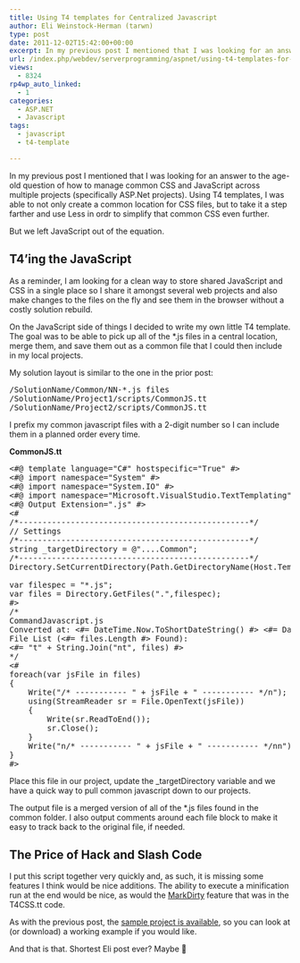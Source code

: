 ```yaml
---
title: Using T4 templates for Centralized Javascript
author: Eli Weinstock-Herman (tarwn)
type: post
date: 2011-12-02T15:42:00+00:00
excerpt: In my previous post I mentioned that I was looking for an answer to the age-old question of how to manage common CSS and JavaScript across multiple projects (specifically ASP.Net projects). Using T4 templates, I was able to not only create a common location for CSS files, but to take it a step farther and use Less in ordr to simplify that common CSS even further.
url: /index.php/webdev/serverprogramming/aspnet/using-t4-templates-for-centralized/
views:
  - 8324
rp4wp_auto_linked:
  - 1
categories:
  - ASP.NET
  - Javascript
tags:
  - javascript
  - t4-template

---
```

In my previous post I mentioned that I was looking for an answer to the age-old question of how to manage common CSS and JavaScript across multiple projects (specifically ASP.Net projects). Using T4 templates, I was able to not only create a common location for CSS files, but to take it a step farther and use Less in ordr to simplify that common CSS even further.

But we left JavaScript out of the equation.

## T4&#8217;ing the JavaScript

As a reminder, I am looking for a clean way to store shared JavaScript and CSS in a single place so I share it amongst several web projects and also make changes to the files on the fly and see them in the browser without a costly solution rebuild.

On the JavaScript side of things I decided to write my own little T4 template. The goal was to be able to pick up all of the *.js files in a central location, merge them, and save them out as a common file that I could then include in my local projects. 

My solution layout is similar to the one in the prior post:

<pre>/SolutionName/Common/NN-*.js files
/SolutionName/Project1/scripts/CommonJS.tt
/SolutionName/Project2/scripts/CommonJS.tt</pre>

I prefix my common javascript files with a 2-digit number so I can include them in a planned order every time.

**CommonJS.tt**

<pre>&lt;#@ template language="C#" hostspecific="True" #&gt;
&lt;#@ import namespace="System" #&gt;
&lt;#@ import namespace="System.IO" #&gt;
&lt;#@ import namespace="Microsoft.VisualStudio.TextTemplating" #&gt;
&lt;#@ Output Extension=".js" #&gt;
&lt;#
/*-------------------------------------------------*/
// Settings      
/*-------------------------------------------------*/
string _targetDirectory = @"....Common";
/*-------------------------------------------------*/
Directory.SetCurrentDirectory(Path.GetDirectoryName(Host.TemplateFile) + _targetDirectory);

var filespec = "*.js";
var files = Directory.GetFiles(".",filespec);
#&gt;
/*
CommandJavascript.js
Converted at: &lt;#= DateTime.Now.ToShortDateString() #&gt; &lt;#= DateTime.Now.ToShortTimeString() #&gt;
File List (&lt;#= files.Length #&gt; Found):
&lt;#= "t" + String.Join("nt", files) #&gt;
*/
&lt;#
foreach(var jsFile in files) 
{
	Write("/* ----------- " + jsFile + " ----------- */n");
	using(StreamReader sr = File.OpenText(jsFile))
	{
		Write(sr.ReadToEnd());
		sr.Close();
	}
	Write("n/* ----------- " + jsFile + " ----------- */nn");
}
#&gt;</pre>

Place this file in our project, update the _targetDirectory variable and we have a quick way to pull common javascript down to our projects.

The output file is a merged version of all of the *.js files found in the common folder. I also output comments around each file block to make it easy to track back to the original file, if needed.

## The Price of Hack and Slash Code

I put this script together very quickly and, as such, it is missing some features I think would be nice additions. The ability to execute a minification run at the end would be nice, as would the [MarkDirty][1] feature that was in the T4CSS.tt code. 

As with the previous post, the [sample project is available][2], so you can look at (or download) a working example if you would like.

And that is that. Shortest Eli post ever? Maybe 🙂

 [1]: http://blogs.msdn.com/davidebb/archive/2009/06/26/the-mvc-t4-template-is-now-up-on-codeplex-and-it-does-change-your-code-a-bit.aspx "MVC T4 article that discusses the concept of saving a template file to force regeneration"
 [2]: https://bitbucket.org/tarwn/aspnet_sharedresourceswitht4/overview "Sample project on BitBucket"